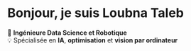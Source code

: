 # Bonjour, je suis Loubna Taleb

🎯 **Ingénieure Data Science et Robotique**  
💡 Spécialisée en **IA**, **optimisation** et **vision par ordinateur**  



